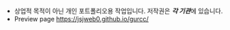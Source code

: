 #
* 상업적 목적이 아닌 개인 포트폴리오용 작업입니다. 저작권은 ***각 기관***에 있습니다.
* Preview page <https://jsjweb0.github.io/gurcc/>

